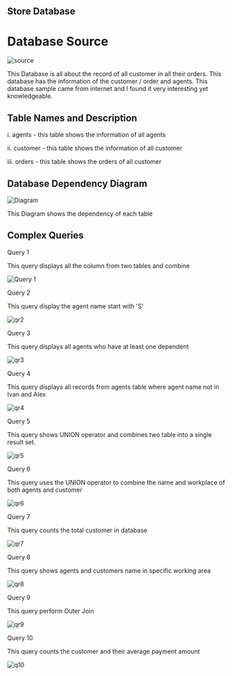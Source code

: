 ## Store Database

# Database Source

![source](https://user-images.githubusercontent.com/73158904/103331945-178a5b00-4aa3-11eb-8a9d-590c59a86c44.png)

This Database is all about the record of all customer in all their orders. This database has the information of the customer / order and agents. This database sample came from internet and I found it very interesting yet knowledgeable.

## Table Names and Description
   i. agents - this table shows the information of all agents

   ii. customer - this table shows the information of all customer

   iii. orders - this table shows the orders of all customer
   
## Database Dependency Diagram

![Diagram](https://user-images.githubusercontent.com/73158904/103334209-8966a280-4aab-11eb-86a0-08b2f202effa.png)


This Diagram shows the dependency of each table


## Complex Queries

Query 1

This query displays all the column from two tables and combine

![Query 1](https://user-images.githubusercontent.com/73158904/103334406-2590a980-4aac-11eb-81b5-60f775f29267.png)

Query 2

This query display the agent name start with 'S'

![qr2](https://user-images.githubusercontent.com/73158904/103334587-ee6ec800-4aac-11eb-925a-b497a21b4357.png)

Query 3

This query displays all agents who have at least one dependent

![qr3](https://user-images.githubusercontent.com/73158904/103334968-7a352400-4aae-11eb-8f0c-b622b38b8174.png)

Query 4

This query displays all records from agents table where agent name not in Ivan and Alex

![qr4](https://user-images.githubusercontent.com/73158904/103335406-ce8cd380-4aaf-11eb-9e91-303bfda5646d.png)

Query 5

This query shows UNION operator and combines two table into a single result set.

![qr5](https://user-images.githubusercontent.com/73158904/103335835-44456f00-4ab1-11eb-85c6-ad9326fd803e.png)

Query 6

This query uses the UNION operator to combine the name and workplace of both agents and customer

![qr6](https://user-images.githubusercontent.com/73158904/103336109-0f85e780-4ab2-11eb-9de7-d6da009b4f36.png)

Query 7 

This query counts the total customer in database

![qr7](https://user-images.githubusercontent.com/73158904/103336548-7e177500-4ab3-11eb-8672-dae2d059ef8a.png)

Query 8 

This query shows agents and customers name in specific working area

![qr8](https://user-images.githubusercontent.com/73158904/103337015-e2870400-4ab4-11eb-9aed-f84fcdaa6996.png)

Query 9

This query perform Outer Join 

![qr9](https://user-images.githubusercontent.com/73158904/103337430-4eb63780-4ab6-11eb-836c-3f874eb22745.png)

Query 10 

This query counts the customer and their average payment amount

![q10](https://user-images.githubusercontent.com/73158904/103338016-ff710680-4ab7-11eb-88bd-a05702bde76e.png)
